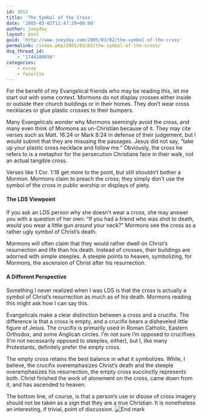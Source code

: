 ```yaml
---
id: 3012
title: 'The Symbol of the Cross'
date: '2005-03-02T11:47:20+00:00'
author: joeyday
layout: post
guid: 'http://www.joeyday.com/2005/03/02/the-symbol-of-the-cross'
permalink: /index.php/2005/03/02/the-symbol-of-the-cross/
dsq_thread_id:
    - '1744280656'
categories:
    - essay
    - favorite
---
```


For the benefit of my Evangelical friends who may be reading this, let me start out with some context. Mormons do not display crosses either inside or outside their church buildings or in their homes. They don’t wear cross necklaces or glue plastic crosses to their bumpers.

Many Evangelicals wonder why Mormons seemingly avoid the cross, and many even think of Mormons as un-Christian because of it. They may cite verses such as Matt. 16:24 or Mark 8:24 in defense of their judgement, but I would submit that they are misusing the passages. Jesus did not say, “take up your plastic cross necklace and follow me.” Obviously, the cross he refers to is a metaphor for the persecution Christians face in their walk, not an actual tangible cross.

Verses like 1 Cor. 1:18 get more to the point, but still shouldn’t bother a Mormon. Mormons claim to preach the cross; they simply don’t use the symbol of the cross in public worship or displays of piety.

#### The LDS Viewpoint

If you ask an LDS person why she doesn’t wear a cross, she may answer you with a question of her own: “If you had a friend who was shot to death, would you wear a little gun around your neck?” Mormons see the cross as a rather ugly symbol of Christ’s death.

Mormons will often claim that they would rather dwell on Christ’s resurrection and life than his death. Instead of crosses, their buildings are adorned with simple steeples. A steeple points to heaven, symbolizing, for Mormons, the ascension of Christ after his resurrection.

#### A Different Perspective

Something I never realized when I was LDS is that the cross is actually a symbol of Christ’s resurrection as much as of his death. Mormons reading this might ask how I can say this.

Evangelicals make a clear distinction between a cross and a crucifix. The difference is that a cross is empty, and a crucifix bears a disheveled little figure of Jesus. The crucifix is primarily used in Roman Catholic, Eastern Orthodox, and some Anglican circles. I’m not sure I’m opposed to crucifixes (I’m not necessarily opposed to steeples, either), but I, like many Protestants, definitely prefer the empty cross.

The empty cross retains the best balance in what it symbolizes. While, I believe, the crucifix overemphasizes Christ’s death and the steeple overemphasizes his resurrection, the empty cross succinctly represents both. Christ finished the work of atonement on the cross, came down from it, and has ascended to heaven.

The bottom line, of course, is that a person’s use or disuse of cross imagery should not be taken as a sign that they are a true Christian. It is nonetheless an interesting, if trivial, point of discussion. ![End mark](http://joeyday.com/wp-content/uploads/2009/08/endmark.png "End mark")
